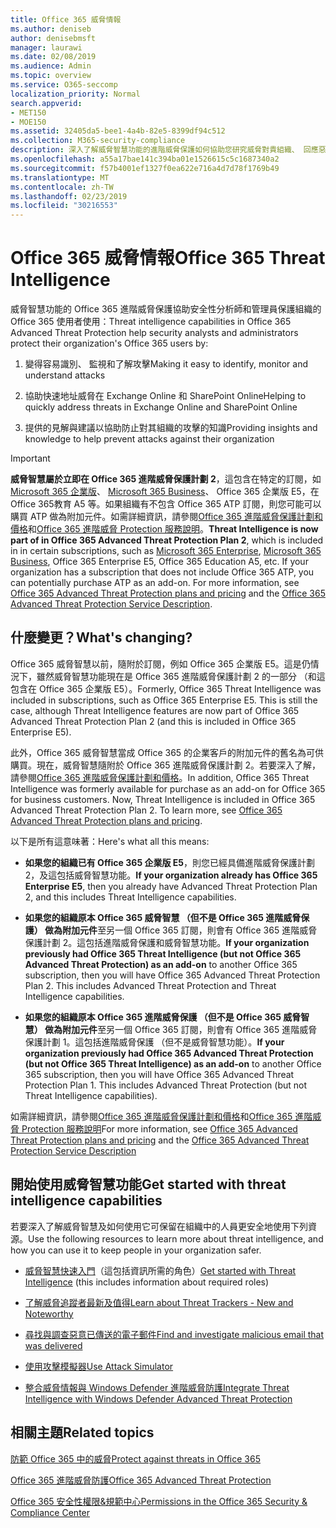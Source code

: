 ```yaml
---
title: Office 365 威脅情報
ms.author: deniseb
author: denisebmsft
manager: laurawi
ms.date: 02/08/2019
ms.audience: Admin
ms.topic: overview
ms.service: O365-seccomp
localization_priority: Normal
search.appverid:
- MET150
- MOE150
ms.assetid: 32405da5-bee1-4a4b-82e5-8399df94c512
ms.collection: M365-security-compliance
description: 深入了解威脅智慧功能的進階威脅保護如何協助您研究威脅對貴組織、 回應惡意程式碼、 網路釣魚、 及其他 Office 365 已偵測代替您撥打電話的攻擊及搜尋威脅指標。
ms.openlocfilehash: a55a17bae141c394ba01e1526615c5c1687340a2
ms.sourcegitcommit: f57b4001ef1327f0ea622e716a4d7d78f1769b49
ms.translationtype: MT
ms.contentlocale: zh-TW
ms.lasthandoff: 02/23/2019
ms.locfileid: "30216553"
---
```

# <a name="office-365-threat-intelligence"></a><span data-ttu-id="17244-103">Office 365 威脅情報</span><span class="sxs-lookup"><span data-stu-id="17244-103">Office 365 Threat Intelligence</span></span>

<span data-ttu-id="17244-104">威脅智慧功能的 Office 365 進階威脅保護協助安全性分析師和管理員保護組織的 Office 365 使用者使用：</span><span class="sxs-lookup"><span data-stu-id="17244-104">Threat intelligence capabilities in Office 365 Advanced Threat Protection help security analysts and administrators protect their organization's Office 365 users by:</span></span>
  
1. <span data-ttu-id="17244-105">變得容易識別、 監視和了解攻擊</span><span class="sxs-lookup"><span data-stu-id="17244-105">Making it easy to identify, monitor and understand attacks</span></span>
    
2. <span data-ttu-id="17244-106">協助快速地址威脅在 Exchange Online 和 SharePoint Online</span><span class="sxs-lookup"><span data-stu-id="17244-106">Helping to quickly address threats in Exchange Online and SharePoint Online</span></span>
    
3. <span data-ttu-id="17244-107">提供的見解與建議以協助防止對其組織的攻擊的知識</span><span class="sxs-lookup"><span data-stu-id="17244-107">Providing insights and knowledge to help prevent attacks against their organization</span></span>
    
> [!IMPORTANT]
> <span data-ttu-id="17244-p101">**威脅智慧屬於立即在 Office 365 進階威脅保護計劃 2**，這包含在特定的訂閱，如[Microsoft 365 企業版](https://www.microsoft.com/microsoft-365/enterprise/home)、 [Microsoft 365 Business](https://www.microsoft.com/microsoft-365/business)、 Office 365 企業版 E5，在 Office 365教育 A5 等。如果組織有不包含 Office 365 ATP 訂閱，則您可能可以購買 ATP 做為附加元件。如需詳細資訊，請參閱[Office 365 進階威脅保護計劃和價格](https://products.office.com/exchange/advance-threat-protection)和[Office 365 進階威脅 Protection 服務說明](https://docs.microsoft.com/en-us/office365/servicedescriptions/office-365-advanced-threat-protection-service-description#whats-new-in-office-365-advanced-threat-protection-atp)。</span><span class="sxs-lookup"><span data-stu-id="17244-p101">**Threat Intelligence is now part of in Office 365 Advanced Threat Protection Plan 2**, which is included in in certain subscriptions, such as [Microsoft 365 Enterprise](https://www.microsoft.com/microsoft-365/enterprise/home), [Microsoft 365 Business](https://www.microsoft.com/microsoft-365/business), Office 365 Enterprise E5, Office 365 Education A5, etc. If your organization has a subscription that does not include Office 365 ATP, you can potentially purchase ATP as an add-on. For more information, see [Office 365 Advanced Threat Protection plans and pricing](https://products.office.com/exchange/advance-threat-protection) and the [Office 365 Advanced Threat Protection Service Description](https://docs.microsoft.com/en-us/office365/servicedescriptions/office-365-advanced-threat-protection-service-description#whats-new-in-office-365-advanced-threat-protection-atp).</span></span> 
  
## <a name="whats-changing"></a><span data-ttu-id="17244-110">什麼變更？</span><span class="sxs-lookup"><span data-stu-id="17244-110">What's changing?</span></span>

<span data-ttu-id="17244-p102">Office 365 威脅智慧以前，隨附於訂閱，例如 Office 365 企業版 E5。這是仍情況下，雖然威脅智慧功能現在是 Office 365 進階威脅保護計劃 2 的一部分 （和這包含在 Office 365 企業版 E5）。</span><span class="sxs-lookup"><span data-stu-id="17244-p102">Formerly, Office 365 Threat Intelligence was included in subscriptions, such as Office 365 Enterprise E5. This is still the case, although Threat Intelligence features are now part of Office 365 Advanced Threat Protection Plan 2 (and this is included in Office 365 Enterprise E5).</span></span> 

<span data-ttu-id="17244-p103">此外，Office 365 威脅智慧當成 Office 365 的企業客戶的附加元件的舊名為可供購買。現在，威脅智慧隨附於 Office 365 進階威脅保護計劃 2。若要深入了解，請參閱[Office 365 進階威脅保護計劃和價格](https://products.office.com/exchange/advance-threat-protection)。</span><span class="sxs-lookup"><span data-stu-id="17244-p103">In addition, Office 365 Threat Intelligence was formerly available for purchase as an add-on for Office 365 for business customers. Now, Threat Intelligence is included in Office 365 Advanced Threat Protection Plan 2. To learn more, see [Office 365 Advanced Threat Protection plans and pricing](https://products.office.com/exchange/advance-threat-protection).</span></span>

<span data-ttu-id="17244-116">以下是所有這意味著：</span><span class="sxs-lookup"><span data-stu-id="17244-116">Here's what all this means:</span></span>

- <span data-ttu-id="17244-117">**如果您的組織已有 Office 365 企業版 E5**，則您已經具備進階威脅保護計劃 2，及這包括威脅智慧功能。</span><span class="sxs-lookup"><span data-stu-id="17244-117">**If your organization already has Office 365 Enterprise E5**, then you already have Advanced Threat Protection Plan 2, and this includes Threat Intelligence capabilities.</span></span>

- <span data-ttu-id="17244-p104">**如果您的組織原本 Office 365 威脅智慧 （但不是 Office 365 進階威脅保護） 做為附加元件**至另一個 Office 365 訂閱，則會有 Office 365 進階威脅保護計劃 2。這包括進階威脅保護和威脅智慧功能。</span><span class="sxs-lookup"><span data-stu-id="17244-p104">**If your organization previously had Office 365 Threat Intelligence (but not Office 365 Advanced Threat Protection) as an add-on** to another Office 365 subscription, then you will have Office 365 Advanced Threat Protection Plan 2. This includes Advanced Threat Protection and Threat Intelligence capabilities.</span></span> 

- <span data-ttu-id="17244-p105">**如果您的組織原本 Office 365 進階威脅保護 （但不是 Office 365 威脅智慧） 做為附加元件**至另一個 Office 365 訂閱，則會有 Office 365 進階威脅保護計劃 1。這包括進階威脅保護 （但不是威脅智慧功能）。</span><span class="sxs-lookup"><span data-stu-id="17244-p105">**If your organization previously had Office 365 Advanced Threat Protection (but not Office 365 Threat Intelligence) as an add-on** to another Office 365 subscription, then you will have Office 365 Advanced Threat Protection Plan 1. This includes Advanced Threat Protection (but not Threat Intelligence capabilities).</span></span>

<span data-ttu-id="17244-122">如需詳細資訊，請參閱[Office 365 進階威脅保護計劃和價格](https://products.office.com/exchange/advance-threat-protection)和[Office 365 進階威脅 Protection 服務說明](https://docs.microsoft.com/en-us/office365/servicedescriptions/office-365-advanced-threat-protection-service-description#whats-new-in-office-365-advanced-threat-protection-atp)</span><span class="sxs-lookup"><span data-stu-id="17244-122">For more information, see [Office 365 Advanced Threat Protection plans and pricing](https://products.office.com/exchange/advance-threat-protection) and the [Office 365 Advanced Threat Protection Service Description](https://docs.microsoft.com/en-us/office365/servicedescriptions/office-365-advanced-threat-protection-service-description#whats-new-in-office-365-advanced-threat-protection-atp)</span></span>

## <a name="get-started-with-threat-intelligence-capabilities"></a><span data-ttu-id="17244-123">開始使用威脅智慧功能</span><span class="sxs-lookup"><span data-stu-id="17244-123">Get started with threat intelligence capabilities</span></span>

<span data-ttu-id="17244-124">若要深入了解威脅智慧及如何使用它可保留在組織中的人員更安全地使用下列資源。</span><span class="sxs-lookup"><span data-stu-id="17244-124">Use the following resources to learn more about threat intelligence, and how you can use it to keep people in your organization safer.</span></span>
  
- <span data-ttu-id="17244-125">[威脅智慧快速入門](get-started-with-ti.md)（這包括資訊所需的角色）</span><span class="sxs-lookup"><span data-stu-id="17244-125">[Get started with Threat Intelligence](get-started-with-ti.md) (this includes information about required roles)</span></span> 
    
- [<span data-ttu-id="17244-126">了解威脅追蹤者最新及值得</span><span class="sxs-lookup"><span data-stu-id="17244-126">Learn about Threat Trackers - New and Noteworthy</span></span>](threat-trackers.md)
    
- [<span data-ttu-id="17244-127">尋找與調查惡意已傳送的電子郵件</span><span class="sxs-lookup"><span data-stu-id="17244-127">Find and investigate malicious email that was delivered</span></span>](investigate-malicious-email-that-was-delivered.md)
    
- [<span data-ttu-id="17244-128">使用攻擊模擬器</span><span class="sxs-lookup"><span data-stu-id="17244-128">Use Attack Simulator</span></span>](attack-simulator.md)
    
- [<span data-ttu-id="17244-129">整合威脅情報與 Windows Defender 進階威脅防護</span><span class="sxs-lookup"><span data-stu-id="17244-129">Integrate Threat Intelligence with Windows Defender Advanced Threat Protection</span></span>](integrate-office-365-ti-with-wdatp.md)
    
## <a name="related-topics"></a><span data-ttu-id="17244-130">相關主題</span><span class="sxs-lookup"><span data-stu-id="17244-130">Related topics</span></span>

[<span data-ttu-id="17244-131">防範 Office 365 中的威脅</span><span class="sxs-lookup"><span data-stu-id="17244-131">Protect against threats in Office 365</span></span>](protect-against-threats.md)
  
[<span data-ttu-id="17244-132">Office 365 進階威脅防護</span><span class="sxs-lookup"><span data-stu-id="17244-132">Office 365 Advanced Threat Protection</span></span>](office-365-atp.md)
  
[<span data-ttu-id="17244-133">Office 365 安全性權限&amp;規範中心</span><span class="sxs-lookup"><span data-stu-id="17244-133">Permissions in the Office 365 Security &amp; Compliance Center</span></span>](permissions-in-the-security-and-compliance-center.md)
  

